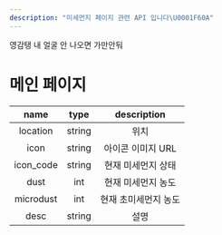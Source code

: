 ```yaml
---
description: "미세먼지 페이지 관련 API 입니다\U0001F60A"
---
```

영감탱 내 얼굴 안 나오면 가만안둬

# 메인 페이지 
|   name    |  type  |     description      |
| :-------: | :----: | :------------------: |
| location  | string |         위치         |
|   icon    | string |  아이콘 이미지 URL   |
| icon_code | string |  현재 미세먼지 상태  |
|   dust    |  int   |  현재 미세먼지 농도  |
| microdust |  int   | 현재 초미세먼지 농도 |
|   desc    | string |         설명         |

